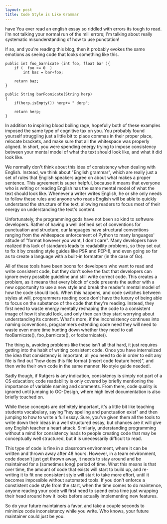 ```yaml
---
layout: post
title: Code Style is Like Grammar
---
```


have You ever read an english essay so riddled with errors its tough to read.
i'm not talking your normal run of the mill errors; I'm talking about
really systematic misunderstanding of how to use punctation!

If so, and you're reading this blog, then it probably evokes the same 
emotions as seeing code that looks something like this.

	public int foo_barnicate (int foo, float bar ){
		if (  foo >= 0  ) 
			int baz = bar+foo;
		
		return baz;
	}

	public String barFoonicate(String herp)
	{
		if(herp.isEmpty()) herp+= " derp";

		return herp;
	}

In addition to inspiring blood boiling rage, hopefully both of these
examples imposed the same type of cognitive tax on you.  You probably found
yourself struggling just a little bit to place commas in their proper place,
relocate brackets, and make sure that all the whitespace was properly aligned.
In short, you were spending energy trying to impose consistency between your
mental model of what the text should look like, and what it did look like.

We normally don't think about this idea of consistency when dealing with English.
Instead, we think about "English grammar", which are really just a set of
rules that English speakers agree on about what makes a proper
sentence. This agreement is super helpful, because it means that everyone who is
writing or reading English has the same mental model of what the text should
look like.  Whenever a writer writes English, he or she only needs to follow
these rules and anyone who reads English will be able to quickly understand the
structure of the text, allowing readers to focus most of their energy on
understanding the text's content.

Unfortunately, the programming gods have not been so kind to software
developers.  Rather of having a well defined set of conventions for punctuation
and structure, our languages have structural conventions ranging from the
whitespace enforcement of Python to many languages' atitude of "format however
you want, I don't care".  Many developers have realized this lack of standards
leads to readability problems, so they set out to fix it by creating style
guides like PSR and PEP-8, and even going so far as to create a language with a
built-in formatter (in the case of Go).

All of these tools have been boons for developers who want to read and write
consistent code, but they don't solve the fact that developers can ignore every
possible guideline and still write correct code.  This creates a problem, as it
means that every block of code presents the author with a new opportunity to use
a new style and break the reader's mental model of how the code should look.
When this happens, and code switches between styles at will, programmers reading
code don't have the luxury of being able to focus on the substance of the code
that they're reading. Instead, they first need to waste energy mentally
reshaping the code to a consistent image of how it should look, and only then can they
start worrying about understanding its content.  What's more, if the
inconsistency continues into naming conventions, programmers extending code need
they will need to waste even more time hunting down whether they need to call
fooBarnicate(), foo_barnicate(), or foobarnicate().

The thing is, avoiding problems like these isn't all that hard, it just requires
getting into the habit of writing consistent code. Once you have internalized
the idea that consistency is important, all you need to do in order to edit any
file is find out "how does this file format {insert code feature here}", and
then write their own code in the same manner.  No style guide needed!.  

Sadly though, if Rutgers is any indication, consistency is simply not part of a
CS education; code readability is only covered by briefly mentioning the
importance of variable naming and comments.  From there, code quality is ignored
until jumping to OO-Design, where high level documentation is also briefly
touched on.

While these concepts are definitely important, it's a little bit like teaching
students vocabulary, saying "hey spelling and punctuation exist" and then
jumping to how to write a full essay.  Sure, you've given them all the tools to
write down their ideas in a well structured essay, but chances are it will give
any English teacher a heart attack.  Similarly, understanding programming
without a mind for consistency leads to people creating code that may be
conceptually well structured, but it is unecessarily difficult to read.

This type of code is fine in a classroom environment, where it can be written
and thrown away after 48 hours. However, in a team environment, code doesn't
just get thrown away, it needs to stay around and be maintained for a (sometimes
long) period of time.  What this means is that over time, the amount of code
that exists will start to build up, and re-writing it to fit one consistent
style will start to take more effort, until it becomes impossible without
automated tools.  If you don't enforce a constistent code style from the
start, when the time comes to do maintence, anyone reading your code will
first need to spend extra time just wrapping their head around how it looks
before actually implementing new features. 

So do your future maintainers a favor, and take a couple seconds to minimize
code inconsistency while you write.  Who knows, your future maintainer could
just be you. 
